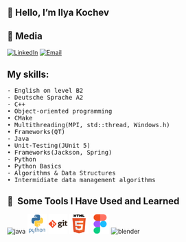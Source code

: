 ## 👋 Hello, I’m Ilya Kochev

## 🔗 Media
[![LinkedIn](https://img.shields.io/badge/LinkedIn-%230077B5.svg?logo=linkedin&logoColor=white)]([https://www.linkedin.com/in/maryia-astashkevich-9548742a7/?locale=ru_RU](https://www.linkedin.com/feed/)) 
[![Email](https://img.shields.io/badge/Email-%23D14836.svg?logo=gmail&logoColor=white)](mailto:astashkevichmaria@gmail.com)

## My skills:
<pre>
- English on level B2
- Deutsche Sprache A2
- C++
• Object-oriented programming
• CMake 
• Multithreading(MPI, std::thread, Windows.h)
• Frameworks(QT)
- Java
• Unit-Testing(JUnit 5)
• Frameworks(Jackson, Spring)
- Python
• Python Basics
- Algorithms & Data Structures
• Intermidiate data management algorithms
</pre>
<h2> 🚀 &nbsp;Some Tools I Have Used and Learned</h2>
<p align="left">
<img src="https://cdn.jsdelivr.net/gh/devicons/devicon/icons/java/java-original.svg" alt = "java" width="45" height="45"/>
<img src ="https://github.com/devicons/devicon/blob/master/icons/python/python-original-wordmark.svg" width = "45" height = "45"/>
<img src ="https://github.com/devicons/devicon/blob/master/icons/git/git-original-wordmark.svg" width = "45" height = "45"/>
<img src ="https://github.com/devicons/devicon/blob/master/icons/html5/html5-original-wordmark.svg" width = "45" height = "45"/>
<img src ="https://github.com/devicons/devicon/blob/master/icons/figma/figma-original.svg" width = "45" height = "45"/>
<img src="https://cdn.jsdelivr.net/gh/devicons/devicon/icons/blender/blender-original.svg" alt = "blender" width="45" height="45"/>

</p>
          
